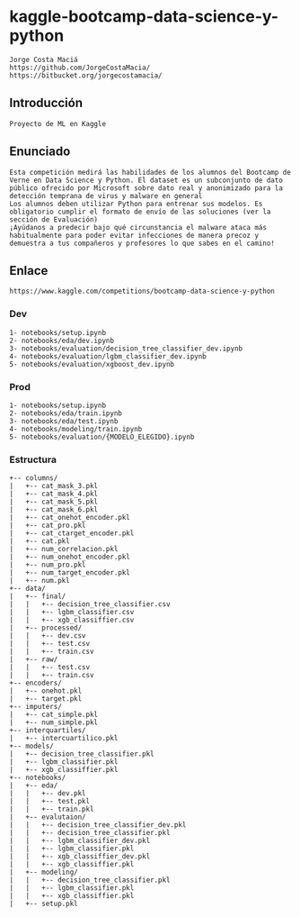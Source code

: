 # kaggle-bootcamp-data-science-y-python
	Jorge Costa Maciá
	https://github.com/JorgeCostaMacia/
	https://bitbucket.org/jorgecostamacia/


## Introducción
    Proyecto de ML en Kaggle


## Enunciado 
    Esta competición medirá las habilidades de los alumnos del Bootcamp de Verne en Data Science y Python. El dataset es un subconjunto de dato público ofrecido por Microsoft sobre dato real y anonimizado para la detección temprana de virus y malware en general
    Los alumnos deben utilizar Python para entrenar sus modelos. Es obligatorio cumplir el formato de envío de las soluciones (ver la sección de Evaluación)
    ¡Ayúdanos a predecir bajo qué circunstancia el malware ataca más habitualmente para poder evitar infecciones de manera precoz y demuestra a tus compañeros y profesores lo que sabes en el camino!


## Enlace
    https://www.kaggle.com/competitions/bootcamp-data-science-y-python


### Dev
    1- notebooks/setup.ipynb
    2- notebooks/eda/dev.ipynb 
    3- notebooks/evaluation/decision_tree_classifier_dev.ipynb 
    4- notebooks/evaluation/lgbm_classifier_dev.ipynb 
    5- notebooks/evaluation/xgboost_dev.ipynb 


### Prod 
    1- notebooks/setup.ipynb
    2- notebooks/eda/train.ipynb 
    3- notebooks/eda/test.ipynb 
    4- notebooks/modeling/train.ipynb 
    5- notebooks/evaluation/{MODELO_ELEGIDO}.ipynb 


### Estructura

```
+-- columns/
|   +-- cat_mask_3.pkl
|   +-- cat_mask_4.pkl
|   +-- cat_mask_5.pkl
|   +-- cat_mask_6.pkl
|   +-- cat_onehot_encoder.pkl
|   +-- cat_pro.pkl
|   +-- cat_ctarget_encoder.pkl
|   +-- cat.pkl
|   +-- num_correlacion.pkl
|   +-- num_onehot_encoder.pkl
|   +-- num_pro.pkl
|   +-- num_target_encoder.pkl
|   +-- num.pkl
+-- data/
|   +-- final/
|   |   +-- decision_tree_classifier.csv
|   |   +-- lgbm_classifier.csv
|   |   +-- xgb_classiffier.csv
|   +-- processed/
|   |   +-- dev.csv
|   |   +-- test.csv
|   |   +-- train.csv
|   +-- raw/
|   |   +-- test.csv
|   |   +-- train.csv
+-- encoders/
|   +-- onehot.pkl
|   +-- target.pkl
+-- imputers/
|   +-- cat_simple.pkl
|   +-- num_simple.pkl
+-- interquartiles/
|   +-- intercuartilico.pkl
+-- models/
|   +-- decision_tree_classifier.pkl
|   +-- lgbm_classifier.pkl
|   +-- xgb_classiffier.pkl
+-- notebooks/
|   +-- eda/
|   |   +-- dev.pkl
|   |   +-- test.pkl
|   |   +-- train.pkl
|   +-- evalutaion/
|   |   +-- decision_tree_classifier_dev.pkl
|   |   +-- decision_tree_classifier.pkl
|   |   +-- lgbm_classifier_dev.pkl
|   |   +-- lgbm_classifier.pkl
|   |   +-- xgb_classiffier_dev.pkl
|   |   +-- xgb_classiffier.pkl
|   +-- modeling/
|   |   +-- decision_tree_classifier.pkl
|   |   +-- lgbm_classifier.pkl
|   |   +-- xgb_classiffier.pkl
|   +-- setup.pkl
```
